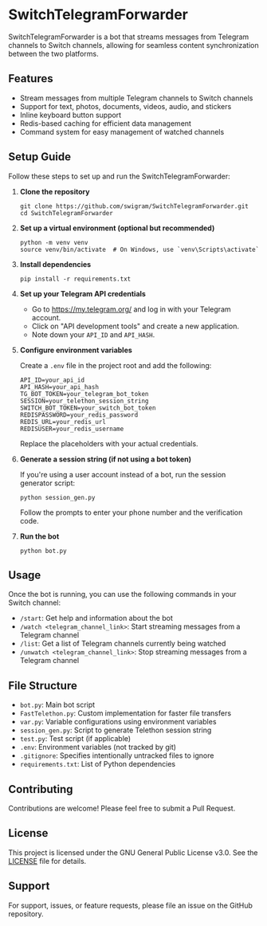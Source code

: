 # SwitchTelegramForwarder

SwitchTelegramForwarder is a bot that streams messages from Telegram channels to Switch channels, allowing for seamless content synchronization between the two platforms.

## Features

- Stream messages from multiple Telegram channels to Switch channels
- Support for text, photos, documents, videos, audio, and stickers
- Inline keyboard button support
- Redis-based caching for efficient data management
- Command system for easy management of watched channels

## Setup Guide

Follow these steps to set up and run the SwitchTelegramForwarder:

1. **Clone the repository**

   ```
   git clone https://github.com/swigram/SwitchTelegramForwarder.git
   cd SwitchTelegramForwarder
   ```

2. **Set up a virtual environment (optional but recommended)**

   ```
   python -m venv venv
   source venv/bin/activate  # On Windows, use `venv\Scripts\activate`
   ```

3. **Install dependencies**

   ```
   pip install -r requirements.txt
   ```

4. **Set up your Telegram API credentials**

   - Go to https://my.telegram.org/ and log in with your Telegram account.
   - Click on "API development tools" and create a new application.
   - Note down your `API_ID` and `API_HASH`.

5. **Configure environment variables**

   Create a `.env` file in the project root and add the following:

   ```
   API_ID=your_api_id
   API_HASH=your_api_hash
   TG_BOT_TOKEN=your_telegram_bot_token
   SESSION=your_telethon_session_string
   SWITCH_BOT_TOKEN=your_switch_bot_token
   REDISPASSWORD=your_redis_password
   REDIS_URL=your_redis_url
   REDISUSER=your_redis_username
   ```

   Replace the placeholders with your actual credentials.

6. **Generate a session string (if not using a bot token)**

   If you're using a user account instead of a bot, run the session generator script:

   ```
   python session_gen.py
   ```

   Follow the prompts to enter your phone number and the verification code.

7. **Run the bot**

   ```
   python bot.py
   ```

## Usage

Once the bot is running, you can use the following commands in your Switch channel:

- `/start`: Get help and information about the bot
- `/watch <telegram_channel_link>`: Start streaming messages from a Telegram channel
- `/list`: Get a list of Telegram channels currently being watched
- `/unwatch <telegram_channel_link>`: Stop streaming messages from a Telegram channel

## File Structure

- `bot.py`: Main bot script
- `FastTelethon.py`: Custom implementation for faster file transfers
- `var.py`: Variable configurations using environment variables
- `session_gen.py`: Script to generate Telethon session string
- `test.py`: Test script (if applicable)
- `.env`: Environment variables (not tracked by git)
- `.gitignore`: Specifies intentionally untracked files to ignore
- `requirements.txt`: List of Python dependencies

## Contributing

Contributions are welcome! Please feel free to submit a Pull Request.

## License

This project is licensed under the GNU General Public License v3.0. See the [LICENSE](https://github.com/swigram/SwitchTelegramForwarder/blob/main/LICENSE) file for details.

## Support

For support, issues, or feature requests, please file an issue on the GitHub repository.
